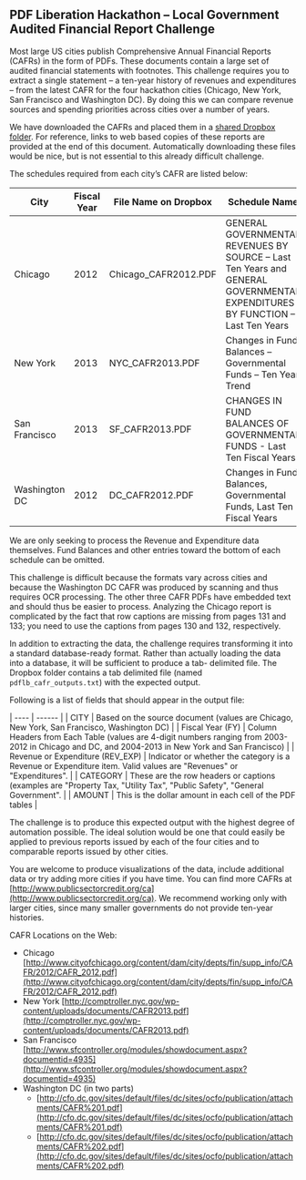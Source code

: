 ## PDF Liberation Hackathon – Local Government Audited Financial Report Challenge

Most large US cities publish Comprehensive Annual Financial Reports (CAFRs) in the form of PDFs. These documents contain a large set of audited financial statements with footnotes. This challenge requires you to extract a single statement – a ten-year history of revenues and expenditures – from the latest CAFR for the four hackathon cities (Chicago, New York, San Francisco and Washington DC). By doing this we can compare revenue sources and spending priorities across cities over a number of years.

We have downloaded the CAFRs and placed them in a [shared Dropbox folder](https://www.dropbox.com/sh/xejzj0quoyl0vsm/iIWc4Ik4z2). For reference, links to web based copies of these reports are provided at the end of this document. Automatically downloading these files would be nice, but is not essential to this already difficult challenge.

The schedules required from each city’s CAFR are listed below:

| City | Fiscal Year | File Name on Dropbox | Schedule Name | PDF Page(s) |
| ---- | ----------- | -------------------- | ------------- | ----------- |
| Chicago | 2012 | Chicago_CAFR2012.PDF | GENERAL GOVERNMENTAL REVENUES BY SOURCE – Last Ten Years and GENERAL GOVERNMENTAL EXPENDITURES BY FUNCTION – Last Ten Years | 130-133 of 170 |
| New York | 2013 | NYC_CAFR2013.PDF | Changes in Fund Balances – Governmental Funds – Ten Year Trend | 330- 331 of 397 |
| San Francisco | 2013 | SF_CAFR2013.PDF | CHANGES IN FUND BALANCES OF GOVERNMENTAL FUNDS - Last Ten Fiscal Years | 241 of 257 |
| Washington DC | 2012 | DC_CAFR2012.PDF | Changes in Fund Balances, Governmental Funds, Last Ten Fiscal Years | 184 of 207 |

We are only seeking to process the Revenue and Expenditure data themselves. Fund Balances and other entries toward the bottom of each schedule can be omitted.

This challenge is difficult because the formats vary across cities and because the Washington DC CAFR was produced by scanning and thus requires OCR processing. The other three CAFR PDFs have embedded text and should thus be easier to process. Analyzing the Chicago report is complicated by the fact that row captions are missing from pages 131 and 133; you need to use the captions from pages 130 and 132, respectively.

In addition to extracting the data, the challenge requires transforming it into a standard database-ready format. Rather than actually loading the data into a database, it will be sufficient to produce a tab- delimited file. The Dropbox folder contains a tab delimited file (named `pdflb_cafr_outputs.txt`) with the expected output.

Following is a list of fields that should appear in the output file:

| ---- | ------ |
| CITY | Based on the source document (values are Chicago, New York, San Francisco, Washington DC) |
| Fiscal Year (FY) | Column Headers from Each Table (values are 4-digit numbers ranging from 2003- 2012 in Chicago and DC, and 2004-2013 in New York and San Francisco) |
| Revenue or Expenditure (REV_EXP) | Indicator or whether the category is a Revenue or Expenditure item. Valid values are "Revenues" or "Expenditures". |
| CATEGORY | These are the row headers or captions (examples are "Property Tax, "Utility Tax", "Public Safety", "General Government". |
| AMOUNT | This is the dollar amount in each cell of the PDF tables |


The challenge is to produce this expected output with the highest degree of automation possible. The ideal solution would be one that could easily be applied to previous reports issued by each of the four cities and to comparable reports issued by other cities.

You are welcome to produce visualizations of the data, include additional data or try adding more cities if you have time. You can find more CAFRs at [http://www.publicsectorcredit.org/ca](http://www.publicsectorcredit.org/ca). We recommend working only with larger cities, since many smaller governments do not provide ten-year histories.

CAFR Locations on the Web:

- Chicago [http://www.cityofchicago.org/content/dam/city/depts/fin/supp_info/CAFR/2012/CAFR_2012.pdf](http://www.cityofchicago.org/content/dam/city/depts/fin/supp_info/CAFR/2012/CAFR_2012.pdf)
- New York [http://comptroller.nyc.gov/wp-content/uploads/documents/CAFR2013.pdf](http://comptroller.nyc.gov/wp-content/uploads/documents/CAFR2013.pdf)
- San Francisco [http://www.sfcontroller.org/modules/showdocument.aspx?documentid=4935](http://www.sfcontroller.org/modules/showdocument.aspx?documentid=4935)
- Washington DC (in two parts)
    - [http://cfo.dc.gov/sites/default/files/dc/sites/ocfo/publication/attachments/CAFR%201.pdf](http://cfo.dc.gov/sites/default/files/dc/sites/ocfo/publication/attachments/CAFR%201.pdf)
    - [http://cfo.dc.gov/sites/default/files/dc/sites/ocfo/publication/attachments/CAFR%202.pdf](http://cfo.dc.gov/sites/default/files/dc/sites/ocfo/publication/attachments/CAFR%202.pdf)
